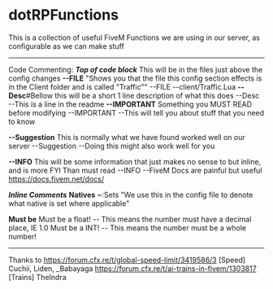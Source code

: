 # dotRPFunctions

This is a collection of useful FiveM Functions we are using in our server, as configurable as we can make stuff




--------------------------------------------------------------------------
Code Commenting:
***Top of code block***
This will be in the files just above the config changes
**--FILE** "Shows you that the file this config section effects is in the Client folder and is called "Traffic""
--FILE
--client/Traffic.Lua
**--Desc**#Bellow this will be a short 1 line description of what this does
--Desc
--This is a line in the readme
**--IMPORTANT** Something you MUST READ before modifying
--IMPORTANT
--This will tell you about stuff that you need to know

**--Suggestion** This is normally what we have found worked well on our server
--Suggestion
--Doing this might also work well for you

**--INFO** This will be some information that just makes no sense to but inline, and is more FYI Than must read
--INFO
--FiveM Docs are painful but useful <https://docs.fivem.net/docs/>

***Inline Comments***
**Natives**
~:Sets "We use this in the config file to denote what native is set where applicable"

**Must be**
Must be a float! -- This means the number must have a decimal place, IE 1.0
Must be a INT! -- This means the number must be a whole number!
________________________________________________________________
Thanks to
<https://forum.cfx.re/t/global-speed-limit/3419586/3> [Speed]
Cuchii, Liden, _Babayaga
<https://forum.cfx.re/t/ai-trains-in-fivem/1303817> [Trains]
TheIndra
